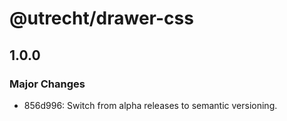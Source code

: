 # @utrecht/drawer-css

## 1.0.0

### Major Changes

- 856d996: Switch from alpha releases to semantic versioning.
